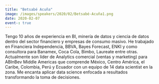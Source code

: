 ```yaml
---
title: "Betsabé Acuña"
image: /images/speakers/2020/02/Betsabé-Acuña1.png
date: 2020-02-07
event-: true
---
```


Tengo 10 años de experiencia en BI, minería de datos y ciencia de datos dentro del sector financiero y empresas de consumo masivo. He trabajado en Financiera Independencia, BBVA, Bayes Forecast, ENKI y como consultora para Banamex, Coca Cola, Bimbo, Laureate entre otras. Actualmente son líder de Analytics comercial (ventas y marketing) para ABInBev Middle Americas que comprende México, Centro América, el Caribe, Colombia, Perú y Ecuador con un equipo de 14 data scientist en la zona. Me encanta aplicar data science enfocada a resultados transformando la toma de decisiones.